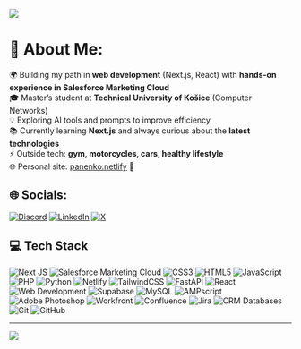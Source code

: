 ![](https://github-profile-trophy.vercel.app/?username=majosnv&theme=dark&no-frame=false&no-bg=true&margin-w=4)

# 💫 About Me:
🌍 Building my path in **web development** (Next.js, React) with **hands-on experience in Salesforce Marketing Cloud** <br>
🎓 Master’s student at **Technical University of Košice** (Computer Networks) <br>
💡 Exploring AI tools and prompts to improve efficiency <br>
📚 Currently learning **Next.js** and always curious about the **latest technologies** <br>
⚡ Outside tech: **gym, motorcycles, cars, healthy lifestyle** <br>
🌐 Personal site: [panenko.netlify](https://panenko.netlify) 🚀 <br>


## 🌐 Socials:
[![Discord](https://img.shields.io/badge/Discord-%237289DA.svg?logo=discord&logoColor=white)](https://discord.gg/majosnv) [![LinkedIn](https://img.shields.io/badge/LinkedIn-%230077B5.svg?logo=linkedin&logoColor=white)](https://linkedin.com/in/mariopanenko) [![X](https://img.shields.io/badge/X-black.svg?logo=X&logoColor=white)](https://x.com/majosnv) 

## 💻 Tech Stack

![Next JS](https://img.shields.io/badge/Next.js-black?style=for-the-badge&logo=next.js&logoColor=white)
![Salesforce Marketing Cloud](https://img.shields.io/badge/Salesforce_Marketing_Cloud-00A1E0?style=for-the-badge&logo=salesforce&logoColor=white) 
![CSS3](https://img.shields.io/badge/css3-%231572B6.svg?style=for-the-badge&logo=css3&logoColor=white) 
![HTML5](https://img.shields.io/badge/html5-%23E34F26.svg?style=for-the-badge&logo=html5&logoColor=white) 
![JavaScript](https://img.shields.io/badge/javascript-%23323330.svg?style=for-the-badge&logo=javascript&logoColor=%23F7DF1E) 
![PHP](https://img.shields.io/badge/php-%23777BB4.svg?style=for-the-badge&logo=php&logoColor=white) 
![Python](https://img.shields.io/badge/python-3670A0?style=for-the-badge&logo=python&logoColor=ffdd54) 
![Netlify](https://img.shields.io/badge/netlify-%23000000.svg?style=for-the-badge&logo=netlify&logoColor=#00C7B7) 
![TailwindCSS](https://img.shields.io/badge/tailwindcss-%2338B2AC.svg?style=for-the-badge&logo=tailwind-css&logoColor=white)
![FastAPI](https://img.shields.io/badge/FastAPI-005571?style=for-the-badge&logo=fastapi) 
![React](https://img.shields.io/badge/react-%2320232a.svg?style=for-the-badge&logo=react&logoColor=%2361DAFB) 
![Web Development](https://img.shields.io/badge/Web_Development-4285F4?style=for-the-badge&logo=googlechrome&logoColor=white)
![Supabase](https://img.shields.io/badge/Supabase-3ECF8E?style=for-the-badge&logo=supabase&logoColor=white) 
![MySQL](https://img.shields.io/badge/mysql-4479A1.svg?style=for-the-badge&logo=mysql&logoColor=white) 
![AMPscript](https://img.shields.io/badge/AMPscript-009EDB?style=for-the-badge&logo=salesforce&logoColor=white) 
![Adobe Photoshop](https://img.shields.io/badge/Photoshop-31A8FF?style=for-the-badge&logo=adobephotoshop&logoColor=white) 
![Workfront](https://img.shields.io/badge/Workfront-F15A24?style=for-the-badge&logo=adobe&logoColor=white) 
![Confluence](https://img.shields.io/badge/Confluence-172B4D?style=for-the-badge&logo=confluence&logoColor=white) 
![Jira](https://img.shields.io/badge/Jira-0052CC?style=for-the-badge&logo=jira&logoColor=white) 
![CRM Databases](https://img.shields.io/badge/CRM_Databases-FF6F00?style=for-the-badge&logo=database&logoColor=white) 
![Git](https://img.shields.io/badge/git-%23F05033.svg?style=for-the-badge&logo=git&logoColor=white) 
![GitHub](https://img.shields.io/badge/github-%23121011.svg?style=for-the-badge&logo=github&logoColor=white) 


---
[![](https://visitcount.itsvg.in/api?id=majosnv&icon=0&color=0)](https://visitcount.itsvg.in)
